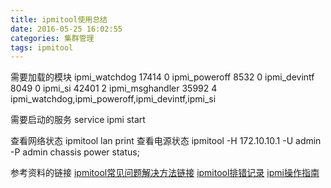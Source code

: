 ```yaml
---
title: ipmitool使用总结
date: 2016-05-25 16:02:55
categories: 集群管理
tags: ipmitool
---
```


需要加载的模块
ipmi_watchdog          17414  0
ipmi_poweroff           8532  0
ipmi_devintf            8049  0
ipmi_si                42401  2
ipmi_msghandler        35992  4 ipmi_watchdog,ipmi_poweroff,ipmi_devintf,ipmi_si

<!-- more -->
需要启动的服务
service ipmi start

查看网络状态
ipmitool lan print
查看电源状态
ipmitool -H 172.10.10.1 -U admin -P admin chassis power status;


参考资料的链接
[ipmitool常见问题解决方法链接][linka]
[ipmitool排错记录][linkb]
[ipmi操作指南][linkc]


[linka]:http://blog.csdn.net/c9h8o4/article/details/17138029
[linkb]:http://blog.sina.com.cn/s/blog_702eef650100y4ar.html
[linkc]:http://blog.csdn.net/yunsongice/article/details/5408802
